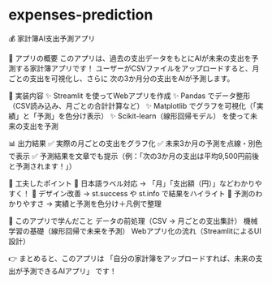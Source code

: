 # expenses-prediction

💰 家計簿AI支出予測アプリ

🌟 アプリの概要
このアプリは、過去の支出データをもとにAIが未来の支出を予測する家計簿アプリです！
ユーザーがCSVファイルをアップロードすると、月ごとの支出を可視化し、さらに 次の3か月分の支出をAIが予測します。

🚀 実装内容
✨ Streamlit を使ってWebアプリを作成
✨ Pandas でデータ整形（CSV読み込み、月ごとの合計計算など）
✨ Matplotlib でグラフを可視化（「実績」と「予測」を色分け表示）
✨ Scikit-learn（線形回帰モデル） を使って未来の支出を予測

📊 出力結果
✅ 実際の月ごとの支出をグラフ化
✅ 未来3か月の予測を点線・別色で表示
✅ 予測結果を文章でも提示（例：「次の3か月の支出は平均9,500円前後と予測されます！」）

🔧 工夫したポイント
📝 日本語ラベル対応 → 「月」「支出額（円）」などわかりやすく！
🎨 デザイン改善 → st.success や st.info で結果をハイライト
🔮 予測のわかりやすさ → 実績と予測を色分け＋凡例で整理

🎯 このアプリで学んだこと
データの前処理（CSV → 月ごとの支出集計）
機械学習の基礎（線形回帰で未来を予測）
Webアプリ化の流れ（StreamlitによるUI設計）

👉 まとめると、このアプリは 「自分の家計簿をアップロードすれば、未来の支出が予測できるAIアプリ」 です！
